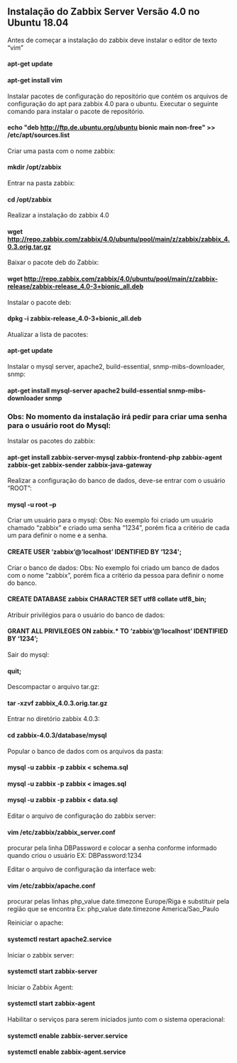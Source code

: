 ## Instalação do Zabbix Server Versão 4.0 no Ubuntu 18.04

Antes de começar a instalação do zabbix deve instalar o editor de texto “vim”
#### apt-get update
#### apt-get install vim

Instalar pacotes de configuração do repositório que contém os arquivos de configuração do apt para zabbix 4.0 para o ubuntu.
Executar o seguinte comando para instalar o pacote de repositório.
#### echo "deb http://ftp.de.ubuntu.org/ubuntu bionic main non-free" >> /etc/apt/sources.list

Criar uma pasta com o nome zabbix:
#### mkdir /opt/zabbix

Entrar na pasta zabbix:
#### cd /opt/zabbix

Realizar a instalação do zabbix 4.0
#### wget http://repo.zabbix.com/zabbix/4.0/ubuntu/pool/main/z/zabbix/zabbix_4.0.3.orig.tar.gz

Baixar o pacote deb do Zabbix:
#### wget http://repo.zabbix.com/zabbix/4.0/ubuntu/pool/main/z/zabbix-release/zabbix-release_4.0-3+bionic_all.deb

Instalar o pacote deb:
#### dpkg -i zabbix-release_4.0-3+bionic_all.deb

Atualizar a lista de pacotes:
#### apt-get update

Instalar o mysql server, apache2, build-essential, snmp-mibs-downloader, snmp:
#### apt-get install mysql-server apache2 build-essential snmp-mibs-downloader snmp

### Obs: No momento da instalação irá pedir para criar uma senha para o usuário root do Mysql:

Instalar os pacotes do zabbix:
#### apt-get install zabbix-server-mysql zabbix-frontend-php zabbix-agent zabbix-get zabbix-sender zabbix-java-gateway

Realizar a configuração do banco de dados, deve-se entrar com o usuário “ROOT”:
#### mysql -u root –p

Criar um usuário para o mysql: Obs: No exemplo foi criado um usuário chamado “zabbix” e criado uma senha “1234”, porém fica a critério de cada um para definir o nome e a senha.
#### CREATE USER ‘zabbix’@’localhost’ IDENTIFIED BY ‘1234';

Criar o banco de dados: Obs: No exemplo foi criado um banco de dados com o nome “zabbix”, porém fica a critério da pessoa para definir o nome do banco.
#### CREATE DATABASE zabbix CHARACTER SET utf8 collate utf8_bin;

Atribuir privilégios para o usuário do banco de dados:
#### GRANT ALL PRIVILEGES ON zabbix.* TO ‘zabbix’@’localhost’ IDENTIFIED BY ‘1234’;

Sair do mysql:
#### quit;

Descompactar o arquivo tar.gz:
#### tar -xzvf zabbix_4.0.3.orig.tar.gz

Entrar no diretório zabbix 4.0.3:
#### cd zabbix-4.0.3/database/mysql

Popular o banco de dados com os arquivos da pasta:
#### mysql -u zabbix -p zabbix < schema.sql
#### mysql -u zabbix -p zabbix < images.sql
#### mysql -u zabbix -p zabbix < data.sql

Editar o arquivo de configuração do zabbix server:
#### vim /etc/zabbix/zabbix_server.conf
procurar pela linha DBPassword e colocar a senha conforme informado quando criou o usuário EX: DBPassword:1234

Editar o arquivo de configuração da interface web:
#### vim /etc/zabbix/apache.conf
procurar pelas linhas php_value date.timezone Europe/Riga e substituir pela região que se encontra Ex: php_value date.timezone America/Sao_Paulo

Reiniciar o apache:
#### systemctl restart apache2.service

Iniciar o zabbix server:
#### systemctl start zabbix-server

Iniciar o Zabbix Agent:
#### systemctl start zabbix-agent

Habilitar o serviços para serem iniciados junto com o sistema operacional:
#### systemctl enable zabbix-server.service
#### systemctl enable zabbix-agent.service








